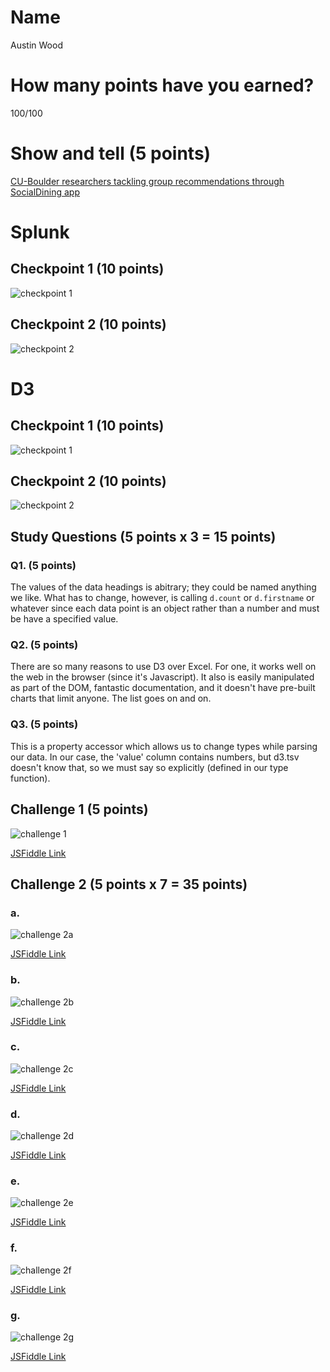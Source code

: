 # Name

Austin Wood

# How many points have you earned?

100/100

# Show and tell (5 points)

[CU-Boulder researchers tackling group recommendations through SocialDining app](http://bit.ly/1pFoDjj)

# Splunk

## Checkpoint 1 (10 points)

![checkpoint 1](images/splunk_cp1.png?raw=true)

## Checkpoint 2 (10 points)

![checkpoint 2](images/splunk_cp2.png?raw=true)

# D3

## Checkpoint 1 (10 points)

![checkpoint 1](images/d3_cp1.png?raw=true)

## Checkpoint 2 (10 points)

![checkpoint 2](images/d3_cp2.png?raw=true)

## Study Questions (5 points x 3 = 15 points)

### Q1. (5 points)

The values of the data headings is abitrary; they could be named anything we like. What has to change, however, is calling `d.count` or `d.firstname` or whatever since each data point is an object rather than a number and must be have a specified value.

### Q2. (5 points)

There are so many reasons to use D3 over Excel. For one, it works well on the web in the browser (since it's Javascript). It also is easily manipulated as part of the DOM, fantastic documentation, and it doesn't have pre-built charts that limit anyone. The list goes on and on.

### Q3. (5 points)

This is a property accessor which allows us to change types while parsing our data. In our case, the 'value' column contains numbers, but d3.tsv doesn't know that, so we must say so explicitly (defined in our type function).

## Challenge 1 (5 points)

![challenge 1](images/d3_challenge1.png?raw=true)

[JSFiddle Link](http://jsfiddle.net/indiesquidge/k5uc6vww/)

## Challenge 2 (5 points x 7 = 35 points)

### a.

![challenge 2a](images/d3_challenge2a.png?raw=true)

[JSFiddle Link](http://jsfiddle.net/indiesquidge/k5uc6vww/1/)

### b.

![challenge 2b](images/d3_challenge2b.png?raw=true)

[JSFiddle Link](http://jsfiddle.net/indiesquidge/k5uc6vww/2/)

### c.

![challenge 2c](images/d3_challenge2c.png?raw=true)

[JSFiddle Link](http://jsfiddle.net/indiesquidge/k5uc6vww/3/)

### d.

![challenge 2d](images/d3_challenge2d.png?raw=true)

[JSFiddle Link](http://jsfiddle.net/indiesquidge/k5uc6vww/5/)

### e.

![challenge 2e](images/d3_challenge2e.png?raw=true)

[JSFiddle Link](http://jsfiddle.net/indiesquidge/k5uc6vww/6/)

### f.

![challenge 2f](images/d3_challenge2f.png?raw=true)

[JSFiddle Link](http://jsfiddle.net/indiesquidge/k5uc6vww/7/)


### g.

![challenge 2g](images/d3_challenge2g.png?raw=true)

[JSFiddle Link](http://jsfiddle.net/indiesquidge/k5uc6vww/8/)

